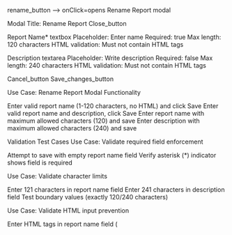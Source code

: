 rename_button --> onClick=opens Rename Report modal

Modal Title: Rename Report
Close_button

Report Name* textbox
    Placeholder: Enter name
    Required: true
    Max length: 120 characters
    HTML validation: Must not contain HTML tags

Description textarea
    Placeholder: Write description
    Required: false
    Max length: 240 characters
    HTML validation: Must not contain HTML tags

Cancel_button
Save_changes_button


Use Case: Rename Report Modal Functionality

Enter valid report name (1-120 characters, no HTML) and click Save
Enter valid report name and description, click Save
Enter report name with maximum allowed characters (120) and save
Enter description with maximum allowed characters (240) and save

Validation Test Cases
Use Case: Validate required field enforcement

Attempt to save with empty report name field
Verify asterisk (*) indicator shows field is required

Use Case: Validate character limits

Enter 121 characters in report name field
Enter 241 characters in description field
Test boundary values (exactly 120/240 characters)

Use Case: Validate HTML input prevention

Enter HTML tags in report name field (<script>, <div>, etc.)
Enter HTML tags in description field
Test various HTML entities and special characters

UI Interaction Test Cases
Use Case: Modal behavior and navigation

Click rename button to open modal
Verify modal title displays "Rename Report"
Click close button to dismiss modal
Click outside modal area (if applicable)
Press Escape key to close modal

Use Case: Form field interactions

Verify placeholder text displays correctly
Test tab navigation between fields
Test copy/paste functionality in both fields
Clear fields and verify placeholders reappear

Use Case: Button functionality

Cancel button closes modal without saving changes
Save button validates inputs before proceeding
Button states (enabled/disabled based on validation)

Edge Cases and Error Handling
Use Case: Handle special characters and edge inputs

Test with special characters (quotes, apostrophes, foreign characters)
Test with only spaces in required field
Test with mixed valid/invalid combinations

Use Case: System behavior validation

Test modal behavior with slow network connections
Verify data persistence after successful save
Test concurrent user scenarios (if applicable)
